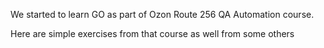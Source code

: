 We started to learn GO as part of Ozon Route 256 QA Automation course.

Here are simple exercises from that course as well from some others
